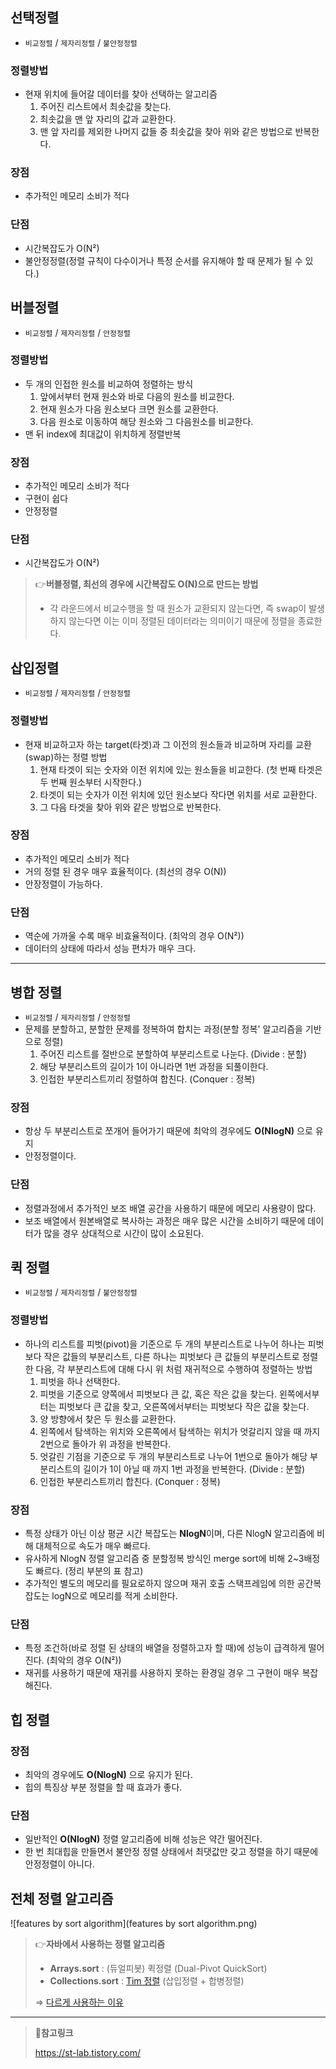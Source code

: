 ## 선택정렬

- `비교정렬` / `제자리정렬` / `불안정정렬`

### 정렬방법

- 현재 위치에 들어갈 데이터를 찾아 선택하는 알고리즘
    1. 주어진 리스트에서 최솟값을 찾는다.
    2. 최솟값을 맨 앞 자리의 값과 교환한다.
    3. 맨 앞 자리를 제외한 나머지 값들 중 최솟값을 찾아 위와 같은 방법으로 반복한다.

### 장점

- 추가적인 메모리 소비가 적다

### 단점

- 시간복잡도가 O(N²)
- 불안정정렬(정렬 규칙이 다수이거나 특정 순서를 유지해야 할 때 문제가 될 수 있다.)

## 버블정렬

- `비교정렬` / `제자리정렬` / `안정정렬`

### 정렬방법

- 두 개의 인접한 원소를 비교하여 정렬하는 방식
    1. 앞에서부터 현재 원소와 바로 다음의 원소를 비교한다.
    2. 현재 원소가 다음 원소보다 크면 원소를 교환한다.
    3. 다음 원소로 이동하여 해당 원소와 그 다음원소를 비교한다.
- 맨 뒤 index에 최대값이 위치하게 정렬반복

### 장점

- 추가적인 메모리 소비가 적다
- 구현이 쉽다
- 안정정렬

### 단점

- 시간복잡도가 O(N²)

> 👉**버블정렬, 최선의 경우에 시간복잡도 O(N)으로 만드는 방법**
>
> - 각 라운드에서 비교수행을 할 때 원소가 교환되지 않는다면, 즉 swap이 발생하지 않는다면 이는 이미 정렬된 데이터라는 의미이기 때문에 정렬을 종료한다.
>

## 삽입정렬

- `비교정렬` / `제자리정렬` / `안정정렬`

### 정렬방법

- 현재 비교하고자 하는 target(타겟)과 그 이전의 원소들과 비교하며 자리를 교환(swap)하는 정렬 방법
    1. 현재 타겟이 되는 숫자와 이전 위치에 있는 원소들을 비교한다.
       (첫 번째 타겟은 두 번째 원소부터 시작한다.)
    2. 타겟이 되는 숫자가 이전 위치에 있던 원소보다 작다면 위치를 서로 교환한다.
    3. 그 다음 타겟을 찾아 위와 같은 방법으로 반복한다.

### 장점

- 추가적인 메모리 소비가 적다
- 거의 정렬 된 경우 매우 효율적이다. (최선의 경우 O(N))
- 안장정렬이 가능하다.

### 단점

- 역순에 가까울 수록 매우 비효율적이다. (최악의 경우 O(N²))
- 데이터의 상태에 따라서 성능 편차가 매우 크다.

---

## 병합 정렬

- `비교정렬` / `제자리정렬` / `안정정렬`
- 문제를 분할하고, 분할한 문제를 정복하여 합치는 과정(분할 정복' 알고리즘을 기반으로 정렬)
    1. 주어진 리스트를 절반으로 분할하여 부분리스트로 나눈다. (Divide : 분할)
    2. 해당 부분리스트의 길이가 1이 아니라면 1번 과정을 되풀이한다.
    3. 인접한 부분리스트끼리 정렬하여 합친다. (Conquer : 정복)

### 장점

- 항상 두 부분리스트로 쪼개어 들어가기 때문에 최악의 경우에도 **O(NlogN)** 으로 유지
- 안정정렬이다.

### 단점

- 정렬과정에서 추가적인 보조 배열 공간을 사용하기 때문에 메모리 사용량이 많다.
- 보조 배열에서 원본배열로 복사하는 과정은 매우 많은 시간을 소비하기 때문에
  데이터가 많을 경우 상대적으로 시간이 많이 소요된다.

## 퀵 정렬

- `비교정렬` / `제자리정렬` / `불안정정렬`

### 정렬방법

- 하나의 리스트를 피벗(pivot)을 기준으로 두 개의 부분리스트로 나누어
  하나는 피벗보다 작은 값들의 부분리스트, 다른 하나는 피벗보다 큰 값들의 부분리스트로 정렬한 다음, 각 부분리스트에 대해 다시 위 처럼 재귀적으로 수행하여 정렬하는 방법
    1. 피벗을 하나 선택한다.
    2. 피벗을 기준으로 양쪽에서 피벗보다 큰 값, 혹은 작은 값을 찾는다. 왼쪽에서부터는 피벗보다 큰 값을 찾고, 오른쪽에서부터는 피벗보다 작은 값을 찾는다.
    3. 양 방향에서 찾은 두 원소를 교환한다.
    4. 왼쪽에서 탐색하는 위치와 오른쪽에서 탐색하는 위치가 엇갈리지 않을 때 까지 2번으로 돌아가 위 과정을 반복한다.
    5. 엇갈린 기점을 기준으로 두 개의 부분리스트로 나누어 1번으로 돌아가 해당 부분리스트의 길이가 1이 아닐 때 까지 1번 과정을 반복한다. (Divide : 분할)
    6. 인접한 부분리스트끼리 합친다. (Conquer : 정복)

### **장점**

- 특정 상태가 아닌 이상 평균 시간 복잡도는 **NlogN**이며, 다른 NlogN 알고리즘에 비해 대체적으로 속도가 매우 빠르다.
- 유사하게 NlogN 정렬 알고리즘 중 분할정복 방식인 merge sort에 비해 2~3배정도 빠르다. (정리 부분의 표 참고)
- 추가적인 별도의 메모리를 필요로하지 않으며 재귀 호출 스택프레임에 의한 공간복잡도는 logN으로 메모리를 적게 소비한다.

### **단점**

- 특정 조건하(바로 정렬 된 상태의 배열을 정렬하고자 할 때)에 성능이 급격하게 떨어진다.
  (최악의 경우 O(N²))
- 재귀를 사용하기 때문에 재귀를 사용하지 못하는 환경일 경우 그 구현이 매우 복잡해진다.

## 힙 정렬

### **장점**

- 최악의 경우에도 **O(NlogN)** 으로 유지가 된다.
- 힙의 특징상 부분 정렬을 할 때 효과가 좋다.

### **단점**

- 일반적인 **O(NlogN)** 정렬 알고리즘에 비해 성능은 약간 떨어진다.
- 한 번 최대힙을 만들면서 불안정 정렬 상태에서 최댓값만 갖고 정렬을 하기 때문에 안정정렬이 아니다.

## 전체 정렬 알고리즘
![features by sort algorithm](features by sort algorithm.png)
> 👉**자바에서 사용하는 정렬 알고리즘**
>
> - **Arrays.sort** : (듀얼피봇) 퀵정렬 (Dual-Pivot QuickSort)
> - **Collections.sort** : [Tim 정렬](https://d2.naver.com/helloworld/0315536) (삽입정렬 + 합병정렬)
>
> ⇒ [다르게 사용하는 이유](https://sabarada.tistory.com/138)
>
---
> **🔗참고링크**
> 
> https://st-lab.tistory.com/
